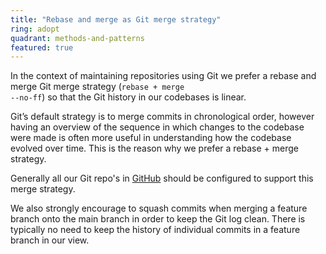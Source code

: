 ```yaml
---
title: "Rebase and merge as Git merge strategy"
ring: adopt
quadrant: methods-and-patterns
featured: true
---
```


In the context of maintaining repositories using Git we prefer a rebase and merge Git merge strategy (<code>rebase + merge --no-ff</code>) so that the Git history in our codebases is linear.

Git’s default strategy is to merge commits in chronological order, however having an overview of the sequence in which changes to the codebase were made is often more useful in understanding how the codebase evolved over time. This is the reason why we prefer a rebase + merge strategy.

Generally all our Git repo's in [GitHub](/tools/github) should be configured to support this merge strategy.

We also strongly encourage to squash commits when merging a feature branch onto the main branch in order to keep the Git log clean. There is typically no need to keep the history of individual commits in a feature branch in our view.
